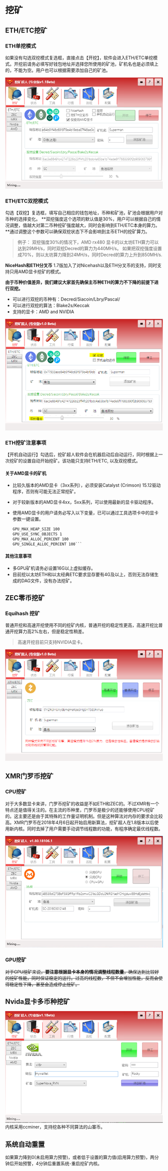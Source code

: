 # 挖矿

## ETH/ETC挖矿

### ETH单挖模式

如果没有勾选双挖模式复选框，直接点击【开挖】，软件会进入ETH/ETC单挖模式。开挖前请务必填写好钱包地址并选择您所使用的矿池，矿机名也是必须填上的，不能为空。用户也可以根据需要添加自己的矿池。

![ETH/ETC](IMAGE/Eth_New.PNG?raw=true)

### ETH/ETC双挖模式

勾选【双挖】复选框，填写自己相应的钱包地址，币种和矿池，矿池会根据用户对币种的选择变化。
**双挖强度这个选项的默认值是30%，用户可以根据自己的情况调整，值越大对第二币种挖矿强度越大，同时会影响到ETH/ETC本身的算力。**通过调整这个参数可以确保双挖状态下不会影响到主币ETH的挖矿算力。
>例子： 双挖强度30%的情况下，AMD rx480 显卡的以太坊ETH算力可以达到29MH/s，同时双挖Decred的算力为440MH/s。 如果把双挖强度设置成70%，则以太坊算力降到24MH/s，同时Decred的算力上升到850MH/s.

**NiceHash和ETH分叉币**
1.7版加入了对Nicehash以及ETH分叉币的支持，同时支持只用AMD显卡挖矿的模式。

**由于币种价值差异，我们建议大家首先确保主币种ETH的算力不下降的前提下进行双挖。**

- 可以进行双挖的币种有：Decred/Siacoin/Lbry/Pascal/
- 可以进行双挖的算法：Blake2s/Keccak
- 支持的显卡：AMD and NVIDIA

![ETH/ETC](IMAGE/ETHDouble.PNG?raw=true)

### ETH挖矿注意事项

【开机自动运行】勾选后，挖矿超人软件会在机器启动后自动运行，同时根据上一次挖矿的设置自动开始挖矿。该功能只支持ETH/ETC, 以及双挖模式。
#### 关于AMD显卡的矿机
- 比较久版本的AMD显卡（3xx系列），必须安装Catalyst (Crimson) 15.12驱动程序，否则有可能无法正常挖矿。
- 对于较新版本的AMD显卡4xx，5xx系列，可以使用最新的显卡驱动程序。
- 使用AMD显卡的用户请务必写入以下变量，已可以通过工具选项卡中的显卡参数一键设置。
   
    ```GPU_FORCE_64BIT_PTR 0
    GPU_MAX_HEAP_SIZE 100
    GPU_USE_SYNC_OBJECTS 1
    GPU_MAX_ALLOC_PERCENT 100
    GPU_SINGLE_ALLOC_PERCENT 100```

#### 其他注意事项
- 多GPU矿机请务必设置16G以上虚拟缓存。
- 目前挖以太坊ETH和以太经典ETC要求显存要有4G及以上，否则无法存储生成的DAG文件，没有办法挖矿。 

## ZEC零币挖矿

### Equihash 挖矿

普通开挖和高速开挖使用不同的挖矿内核，普通开挖的稳定性更高，高速开挖比普通开挖算力高2%左右，但是稳定性稍差。
> 高速开挖目前只支持NVIDIA显卡。

![ZEC](IMAGE/ZEC.PNG)

## XMR门罗币挖矿

### CPU挖矿

对于大多数显卡来讲，门罗币挖矿的收益是不如ETH和ZEC的。不过XMR有一个特点还是值得关注的。在主流的币种里，门罗币是极少的还能够使用CPU挖矿的。这主要还是由于其特殊的工作量证明机制。但是这种算法对内存的要求会比较高。XMR门罗币在2018年4月6日起开始启用新算法，挖矿超人在1.8版本以后使用新内核。同时去掉了用户需要手动调节线程数的功能，有程序确定最优线程数。

![XMR](IMAGE/MRX.PNG)

### GPU挖矿

~~对于GPU挖矿来说，**要注意根据显卡本身的情况调整线程数量**，确保达到比较好的挖矿性能，同时保证稳定的运行。过高的线程数，不但不会增加性能，反而会使得稳定性下降，甚至会造成停止挖矿。~~

## Nvida显卡多币种挖矿

![NVIDA](IMAGE/Nvidia.PNG)
内核采用ccminer，支持挖各种不同算法的山寨币。

## 系统自动重置

如果算力降到0(未启用算力预警)，或者低于设置的算力值(启用算力预警)，两分钟后开始预警，4分钟后重置系统-重启挖矿内核。
